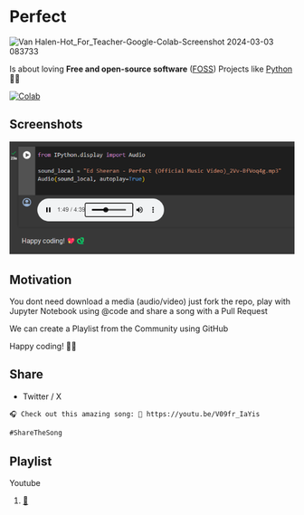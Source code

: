 # Perfect

![Van Halen-Hot_For_Teacher-Google-Colab-Screenshot 2024-03-03 083733](https://github.com/oleksis/perfect-jupyter/assets/44526468/c0879b5d-2774-4b2c-9df3-6c47d96874b9)

Is about loving **Free and open-source software** ([FOSS](https://en.wikipedia.org/wiki/Free_and_open-source_software)) Projects like [Python](https://www.python.org/) 💖🐍

[![Colab](https://colab.research.google.com/assets/colab-badge.svg)](https://colab.research.google.com/github/oleksis/perfect-jupyter/blob/main/Perfect.ipynb)

## Screenshots

![Perfect Jupyter Notebook](docs/perfect-jupyter-google-colab.png)

## Motivation

You dont need download a media (audio/video) just fork the repo, play with Jupyter Notebook using @code and share a song with a Pull Request

We can create a Playlist from the Community using GitHub

Happy coding! 💖🐍

## Share

- Twitter / X

```txt
🎧 Check out this amazing song: 🐍 https://youtu.be/V09fr_IaYis 

#ShareTheSong
```

## Playlist

Youtube

1. [🎵](https://www.youtube.com/playlist?list=PLKOe5c5VIUYVpgRImJCNZt_qETNqDIyZ4)
